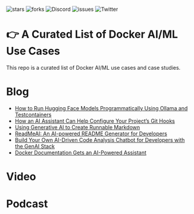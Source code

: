 ![stars](https://img.shields.io/github/stars/collabnix/docker-aiml-stories)
![forks](https://img.shields.io/github/forks/collabnix/docker-aiml-stories)
![Discord](https://img.shields.io/discord/1020180904129335379)
![issues](https://img.shields.io/github/issues/collabnix/docker-aiml-stories)
![Twitter](https://img.shields.io/twitter/follow/collabnix?style=social)

# 👉 A Curated List of Docker AI/ML Use Cases

This repo is a curated list of Docker AI/ML use cases and case studies.

# Blog

- [How to Run Hugging Face Models Programmatically Using Ollama and Testcontainers
](https://www.docker.com/blog/how-to-run-hugging-face-models-programmatically-using-ollama-and-testcontainers/)
- [How an AI Assistant Can Help Configure Your Project’s Git Hooks](https://www.docker.com/blog/how-an-ai-assistant-can-help-configure-your-projects-git-hooks/)
- [Using Generative AI to Create Runnable Markdown](https://www.docker.com/blog/using-generative-ai-to-create-runnable-markdown/)
- [ReadMeAI: An AI-powered README Generator for Developers](https://www.docker.com/blog/readmeai-an-ai-powered-readme-generator-for-developers/)
- [Build Your Own AI-Driven Code Analysis Chatbot for Developers with the GenAI Stack](https://www.docker.com/blog/build-your-own-ai-driven-code-analysis-chatbot-genai-stack/)
- [Docker Documentation Gets an AI-Powered Assistant](https://www.docker.com/blog/docker-documentation-ai-powered-assistant/)
  

# Video


# Podcast


